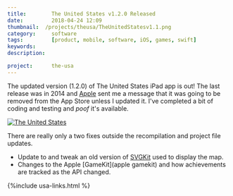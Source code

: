 ```yaml
---
title: 		  The United States v1.2.0 Released
date: 		  2018-04-24 12:09
thumbnail: 	/projects/theusa/TheUnitedStatesv1.1.png
category:	  software
tags: 		  [product, mobile, software, iOS, games, swift]
keywords:
description:

project: 	  the-usa
---
```

The updated version (1.2.0) of The United States iPad app is out! The last release was in 2014 and [Apple](http://apple.com) sent me a message that it was going to be removed from the App Store unless I updated it. I've completed a bit of coding and testing and *poof* it's available.


[![The United States][screenshot]][appstore]

There are really only a two fixes outside the recompilation and project file updates.

* Update to and tweak an old version of [SVGKit](https://github.com/stephenhouser/SVGKit) used to display the map.
* Changes to the Apple [GameKit](apple gamekit) and how achievements are tracked as the API changed.

{%include usa-links.html %}


  [appicon]: http://a3.mzstatic.com/us/r30/Purple3/v4/02/93/2b/02932b52-b671-9400-177c-4c2ede537434/icon175x175.png
  [appstore]: http://itunes.apple.com/us/app/the-united-states/id503146680?ls=1&amp;mt=8
  [screenshot]: {{"/projects/theusa/the-united-states.png"|prepend:site.assetsurl}}